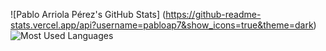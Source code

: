 ![Pablo Arriola Pérez's GitHub Stats] (https://github-readme-stats.vercel.app/api?username=pabloap7&show_icons=true&theme=dark)
![Most Used Languages](https://github-readme-stats.vercel.app/api/top-langs/?username=pabloap7&layout=compact&langs_count=4&theme=dark)

